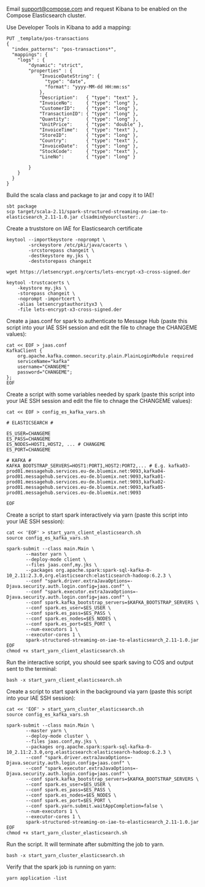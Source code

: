 Email support@compose.com and request Kibana to be enabled on the Compose Elasticsearch cluster.

Use Developer Tools in Kibana to add a mapping:

```
PUT _template/pos-transactions
{
  "index_patterns": "pos-transactions*",
  "mappings": {
    "logs" : {
        "dynamic": "strict",
        "properties" : {
            "InvoiceDateString": {
              "type": "date",
              "format": "yyyy-MM-dd HH:mm:ss"
            },
            "Description":   { "type": "text" },
            "InvoiceNo":     { "type": "long" },
            "CustomerID":    { "type": "long" },
            "TransactionID": { "type": "long" },
            "Quantity":      { "type": "long" },
            "UnitPrice":     { "type": "double" },
            "InvoiceTime":   { "type": "text" },
            "StoreID":       { "type": "long" },
            "Country":       { "type": "text" },
            "InvoiceDate":   { "type": "long" },
            "StockCode":     { "type": "text" },
            "LineNo":        { "type": "long" }
            
        }
    }
  }
}
```

Build the scala class and package to jar and copy it to IAE!

```
sbt package
scp target/scala-2.11/spark-structured-streaming-on-iae-to-elasticsearch_2.11-1.0.jar clsadmin@yourcluster:./
```

Create a truststore on IAE for Elasticsearch certificate

```
keytool --importkeystore -noprompt \
        -srckeystore /etc/pki/java/cacerts \
        -srcstorepass changeit \
        -destkeystore my.jks \
        -deststorepass changeit
        
wget https://letsencrypt.org/certs/lets-encrypt-x3-cross-signed.der  

keytool -trustcacerts \
    -keystore my.jks \
    -storepass changeit \
    -noprompt -importcert \
    -alias letsencryptauthorityx3 \
    -file lets-encrypt-x3-cross-signed.der  

```

Create a jaas.conf for spark to authenticate to Message Hub (paste this script into your IAE SSH session and edit the file to chnage the CHANGEME values):

```
cat << EOF > jaas.conf
KafkaClient {
    org.apache.kafka.common.security.plain.PlainLoginModule required
    serviceName="kafka"
    username="CHANGEME"
    password="CHANGEME";
};
EOF
```

Create a script with some variables needed by spark (paste this script into your IAE SSH session and edit the file to chnage the CHANGEME values):

```
cat << EOF > config_es_kafka_vars.sh

# ELASTICSEARCH #

ES_USER=CHANGEME
ES_PASS=CHANGEME
ES_NODES=HOST1,HOST2, ... # CHANGEME
ES_PORT=CHANGEME

# KAFKA #
KAFKA_BOOTSTRAP_SERVERS=HOST1:PORT1,HOST2:PORT2,... # E.g. kafka03-prod01.messagehub.services.eu-de.bluemix.net:9093,kafka04-prod01.messagehub.services.eu-de.bluemix.net:9093,kafka01-prod01.messagehub.services.eu-de.bluemix.net:9093,kafka02-prod01.messagehub.services.eu-de.bluemix.net:9093,kafka05-prod01.messagehub.services.eu-de.bluemix.net:9093

EOF
```

Create a script to start spark interactively via yarn (paste this script into your IAE SSH session):

```
cat << 'EOF' > start_yarn_client_elasticsearch.sh
source config_es_kafka_vars.sh

spark-submit --class main.Main \
       --master yarn \
       --deploy-mode client \
       --files jaas.conf,my.jks \
       --packages org.apache.spark:spark-sql-kafka-0-10_2.11:2.3.0,org.elasticsearch:elasticsearch-hadoop:6.2.3 \
       --conf "spark.driver.extraJavaOptions=-Djava.security.auth.login.config=jaas.conf" \
       --conf "spark.executor.extraJavaOptions=-Djava.security.auth.login.config=jaas.conf" \
       --conf spark.kafka_bootstrap_servers=$KAFKA_BOOTSTRAP_SERVERS \
       --conf spark.es_user=$ES_USER \
       --conf spark.es_pass=$ES_PASS \
       --conf spark.es_nodes=$ES_NODES \
       --conf spark.es_port=$ES_PORT \
       --num-executors 1 \
       --executor-cores 1 \
       spark-structured-streaming-on-iae-to-elasticsearch_2.11-1.0.jar
EOF
chmod +x start_yarn_client_elasticsearch.sh
```

Run the interactive script, you should see spark saving to COS and output sent to the terminal:

```
bash -x start_yarn_client_elasticsearch.sh
```

Create a script to start spark in the background via yarn (paste this script into your IAE SSH session):

```
cat << 'EOF' > start_yarn_cluster_elasticsearch.sh
source config_es_kafka_vars.sh

spark-submit --class main.Main \
       --master yarn \
       --deploy-mode cluster \
       --files jaas.conf,my.jks \
       --packages org.apache.spark:spark-sql-kafka-0-10_2.11:2.3.0,org.elasticsearch:elasticsearch-hadoop:6.2.3 \
       --conf "spark.driver.extraJavaOptions=-Djava.security.auth.login.config=jaas.conf" \
       --conf "spark.executor.extraJavaOptions=-Djava.security.auth.login.config=jaas.conf" \
       --conf spark.kafka_bootstrap_servers=$KAFKA_BOOTSTRAP_SERVERS \
       --conf spark.es_user=$ES_USER \
       --conf spark.es_pass=$ES_PASS \
       --conf spark.es_nodes=$ES_NODES \
       --conf spark.es_port=$ES_PORT \
       --conf spark.yarn.submit.waitAppCompletion=false \
       --num-executors 1 \
       --executor-cores 1 \
       spark-structured-streaming-on-iae-to-elasticsearch_2.11-1.0.jar
EOF
chmod +x start_yarn_cluster_elasticsearch.sh
```

Run the script. It will terminate after submitting the job to yarn.

```
bash -x start_yarn_cluster_elasticsearch.sh
```

Verify that the spark job is running on yarn:

```
yarn application -list
```
